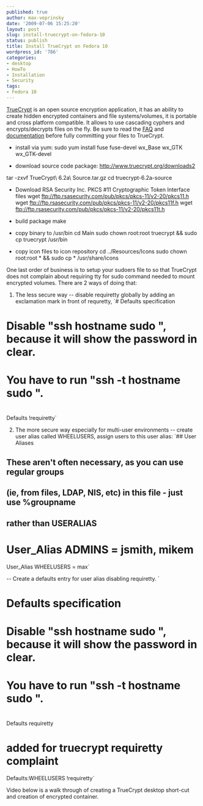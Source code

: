 ```yaml
---
published: true
author: max-veprinsky
date: '2009-07-06 15:25:20'
layout: post
slug: install-truecrypt-on-fedora-10
status: publish
title: Install TrueCrypt on Fedora 10
wordpress_id: '786'
categories:
- desktop
- HowTo
- Installation
- Security
tags:
- Fedora 10
---
```


[TrueCrypt](http://www.truecrypt.org) is an open source encryption application, it has an ability to create hidden encrypted containers and file systems/volumes, it is portable and cross platform compatible. It allows to use cascading cyphers and encrypts/decrypts files on the fly. Be sure to read the [FAQ](http://www.truecrypt.org/faq) and [documentation](http://www.truecrypt.org/docs/) before fully committing your files to TrueCrypt.

- install via yum:
sudo yum install fuse fuse-devel wx_Base wx_GTK wx_GTK-devel

- download source code package:
http://www.truecrypt.org/downloads2

tar -zxvf TrueCrypt\ 6.2a\ Source.tar.gz
cd truecrypt-6.2a-source

- Download RSA Security Inc. PKCS #11 Cryptographic Token Interface files
wget ftp://ftp.rsasecurity.com/pub/pkcs/pkcs-11/v2-20/pkcs11.h
wget ftp://ftp.rsasecurity.com/pub/pkcs/pkcs-11/v2-20/pkcs11f.h
wget ftp://ftp.rsasecurity.com/pub/pkcs/pkcs-11/v2-20/pkcs11t.h

- build package
make

- copy binary to /usr/bin
cd Main
sudo chown root:root truecrypt && sudo cp truecrypt /usr/bin

- copy icon files to icon repository
cd ../Resources/Icons
sudo chown root:root * && sudo cp * /usr/share/icons

One last order of business is to setup your sudoers file to so that TrueCrypt does not complain about requiring tty for sudo command needed to mount encrypted volumes. There are 2 ways of doing that:
1. The less secure way -- disable requiretty globally by adding an exclamation mark in front of requretty,
`# Defaults specification
#
# Disable "ssh hostname sudo ", because it will show the password in clear.
#         You have to run "ssh -t hostname sudo ".
#
Defaults    !requiretty`

2. The more secure way especially for multi-user environments -- create user alias called WHEELUSERS, assign users to this user alias:
`## User Aliases
## These aren't often necessary, as you can use regular groups
## (ie, from files, LDAP, NIS, etc) in this file - just use %groupname
## rather than USERALIAS
# User_Alias ADMINS = jsmith, mikem
User_Alias      WHEELUSERS = max`

-- Create a defaults entry for user alias disabling requiretty.
`
# Defaults specification
#
# Disable "ssh hostname sudo ", because it will show the password in clear.
#         You have to run "ssh -t hostname sudo ".
#
Defaults    requiretty
# added for truecrypt requiretty complaint
Defaults:WHEELUSERS     !requiretty`

Video below is a walk through of creating a TrueCrypt desktop short-cut and creation of encrypted container.


